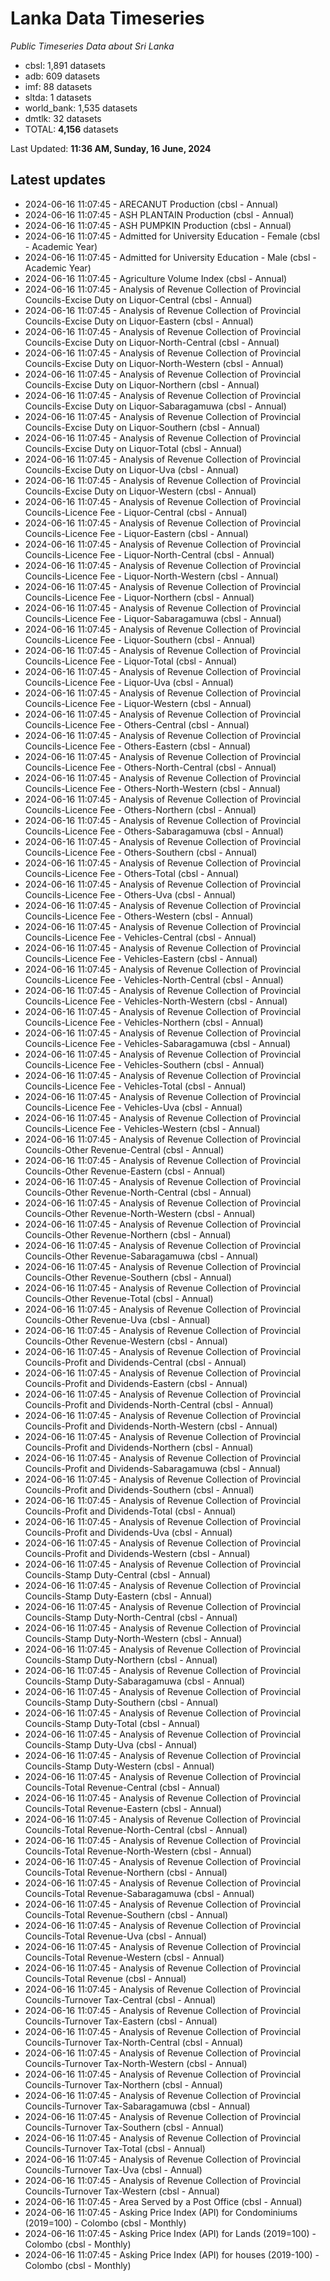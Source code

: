 # Lanka Data Timeseries
*Public Timeseries Data about Sri Lanka*

* cbsl: 1,891 datasets
* adb: 609 datasets
* imf: 88 datasets
* sltda: 1 datasets
* world_bank: 1,535 datasets
* dmtlk: 32 datasets
* TOTAL: **4,156** datasets

Last Updated: **11:36 AM, Sunday, 16 June, 2024**

## Latest updates

* 2024-06-16 11:07:45 - ARECANUT Production (cbsl - Annual)
* 2024-06-16 11:07:45 - ASH PLANTAIN Production (cbsl - Annual)
* 2024-06-16 11:07:45 - ASH PUMPKIN Production (cbsl - Annual)
* 2024-06-16 11:07:45 - Admitted for University Education - Female (cbsl - Academic Year)
* 2024-06-16 11:07:45 - Admitted for University Education - Male (cbsl - Academic Year)
* 2024-06-16 11:07:45 - Agriculture Volume Index (cbsl - Annual)
* 2024-06-16 11:07:45 - Analysis of Revenue Collection of Provincial Councils-Excise Duty on Liquor-Central (cbsl - Annual)
* 2024-06-16 11:07:45 - Analysis of Revenue Collection of Provincial Councils-Excise Duty on Liquor-Eastern (cbsl - Annual)
* 2024-06-16 11:07:45 - Analysis of Revenue Collection of Provincial Councils-Excise Duty on Liquor-North-Central (cbsl - Annual)
* 2024-06-16 11:07:45 - Analysis of Revenue Collection of Provincial Councils-Excise Duty on Liquor-North-Western (cbsl - Annual)
* 2024-06-16 11:07:45 - Analysis of Revenue Collection of Provincial Councils-Excise Duty on Liquor-Northern (cbsl - Annual)
* 2024-06-16 11:07:45 - Analysis of Revenue Collection of Provincial Councils-Excise Duty on Liquor-Sabaragamuwa (cbsl - Annual)
* 2024-06-16 11:07:45 - Analysis of Revenue Collection of Provincial Councils-Excise Duty on Liquor-Southern (cbsl - Annual)
* 2024-06-16 11:07:45 - Analysis of Revenue Collection of Provincial Councils-Excise Duty on Liquor-Total (cbsl - Annual)
* 2024-06-16 11:07:45 - Analysis of Revenue Collection of Provincial Councils-Excise Duty on Liquor-Uva (cbsl - Annual)
* 2024-06-16 11:07:45 - Analysis of Revenue Collection of Provincial Councils-Excise Duty on Liquor-Western (cbsl - Annual)
* 2024-06-16 11:07:45 - Analysis of Revenue Collection of Provincial Councils-Licence Fee - Liquor-Central (cbsl - Annual)
* 2024-06-16 11:07:45 - Analysis of Revenue Collection of Provincial Councils-Licence Fee - Liquor-Eastern (cbsl - Annual)
* 2024-06-16 11:07:45 - Analysis of Revenue Collection of Provincial Councils-Licence Fee - Liquor-North-Central (cbsl - Annual)
* 2024-06-16 11:07:45 - Analysis of Revenue Collection of Provincial Councils-Licence Fee - Liquor-North-Western (cbsl - Annual)
* 2024-06-16 11:07:45 - Analysis of Revenue Collection of Provincial Councils-Licence Fee - Liquor-Northern (cbsl - Annual)
* 2024-06-16 11:07:45 - Analysis of Revenue Collection of Provincial Councils-Licence Fee - Liquor-Sabaragamuwa (cbsl - Annual)
* 2024-06-16 11:07:45 - Analysis of Revenue Collection of Provincial Councils-Licence Fee - Liquor-Southern (cbsl - Annual)
* 2024-06-16 11:07:45 - Analysis of Revenue Collection of Provincial Councils-Licence Fee - Liquor-Total (cbsl - Annual)
* 2024-06-16 11:07:45 - Analysis of Revenue Collection of Provincial Councils-Licence Fee - Liquor-Uva (cbsl - Annual)
* 2024-06-16 11:07:45 - Analysis of Revenue Collection of Provincial Councils-Licence Fee - Liquor-Western (cbsl - Annual)
* 2024-06-16 11:07:45 - Analysis of Revenue Collection of Provincial Councils-Licence Fee - Others-Central (cbsl - Annual)
* 2024-06-16 11:07:45 - Analysis of Revenue Collection of Provincial Councils-Licence Fee - Others-Eastern (cbsl - Annual)
* 2024-06-16 11:07:45 - Analysis of Revenue Collection of Provincial Councils-Licence Fee - Others-North-Central (cbsl - Annual)
* 2024-06-16 11:07:45 - Analysis of Revenue Collection of Provincial Councils-Licence Fee - Others-North-Western (cbsl - Annual)
* 2024-06-16 11:07:45 - Analysis of Revenue Collection of Provincial Councils-Licence Fee - Others-Northern (cbsl - Annual)
* 2024-06-16 11:07:45 - Analysis of Revenue Collection of Provincial Councils-Licence Fee - Others-Sabaragamuwa (cbsl - Annual)
* 2024-06-16 11:07:45 - Analysis of Revenue Collection of Provincial Councils-Licence Fee - Others-Southern (cbsl - Annual)
* 2024-06-16 11:07:45 - Analysis of Revenue Collection of Provincial Councils-Licence Fee - Others-Total (cbsl - Annual)
* 2024-06-16 11:07:45 - Analysis of Revenue Collection of Provincial Councils-Licence Fee - Others-Uva (cbsl - Annual)
* 2024-06-16 11:07:45 - Analysis of Revenue Collection of Provincial Councils-Licence Fee - Others-Western (cbsl - Annual)
* 2024-06-16 11:07:45 - Analysis of Revenue Collection of Provincial Councils-Licence Fee - Vehicles-Central (cbsl - Annual)
* 2024-06-16 11:07:45 - Analysis of Revenue Collection of Provincial Councils-Licence Fee - Vehicles-Eastern (cbsl - Annual)
* 2024-06-16 11:07:45 - Analysis of Revenue Collection of Provincial Councils-Licence Fee - Vehicles-North-Central (cbsl - Annual)
* 2024-06-16 11:07:45 - Analysis of Revenue Collection of Provincial Councils-Licence Fee - Vehicles-North-Western (cbsl - Annual)
* 2024-06-16 11:07:45 - Analysis of Revenue Collection of Provincial Councils-Licence Fee - Vehicles-Northern (cbsl - Annual)
* 2024-06-16 11:07:45 - Analysis of Revenue Collection of Provincial Councils-Licence Fee - Vehicles-Sabaragamuwa (cbsl - Annual)
* 2024-06-16 11:07:45 - Analysis of Revenue Collection of Provincial Councils-Licence Fee - Vehicles-Southern (cbsl - Annual)
* 2024-06-16 11:07:45 - Analysis of Revenue Collection of Provincial Councils-Licence Fee - Vehicles-Total (cbsl - Annual)
* 2024-06-16 11:07:45 - Analysis of Revenue Collection of Provincial Councils-Licence Fee - Vehicles-Uva (cbsl - Annual)
* 2024-06-16 11:07:45 - Analysis of Revenue Collection of Provincial Councils-Licence Fee - Vehicles-Western (cbsl - Annual)
* 2024-06-16 11:07:45 - Analysis of Revenue Collection of Provincial Councils-Other Revenue-Central (cbsl - Annual)
* 2024-06-16 11:07:45 - Analysis of Revenue Collection of Provincial Councils-Other Revenue-Eastern (cbsl - Annual)
* 2024-06-16 11:07:45 - Analysis of Revenue Collection of Provincial Councils-Other Revenue-North-Central (cbsl - Annual)
* 2024-06-16 11:07:45 - Analysis of Revenue Collection of Provincial Councils-Other Revenue-North-Western (cbsl - Annual)
* 2024-06-16 11:07:45 - Analysis of Revenue Collection of Provincial Councils-Other Revenue-Northern (cbsl - Annual)
* 2024-06-16 11:07:45 - Analysis of Revenue Collection of Provincial Councils-Other Revenue-Sabaragamuwa (cbsl - Annual)
* 2024-06-16 11:07:45 - Analysis of Revenue Collection of Provincial Councils-Other Revenue-Southern (cbsl - Annual)
* 2024-06-16 11:07:45 - Analysis of Revenue Collection of Provincial Councils-Other Revenue-Total (cbsl - Annual)
* 2024-06-16 11:07:45 - Analysis of Revenue Collection of Provincial Councils-Other Revenue-Uva (cbsl - Annual)
* 2024-06-16 11:07:45 - Analysis of Revenue Collection of Provincial Councils-Other Revenue-Western (cbsl - Annual)
* 2024-06-16 11:07:45 - Analysis of Revenue Collection of Provincial Councils-Profit and Dividends-Central (cbsl - Annual)
* 2024-06-16 11:07:45 - Analysis of Revenue Collection of Provincial Councils-Profit and Dividends-Eastern (cbsl - Annual)
* 2024-06-16 11:07:45 - Analysis of Revenue Collection of Provincial Councils-Profit and Dividends-North-Central (cbsl - Annual)
* 2024-06-16 11:07:45 - Analysis of Revenue Collection of Provincial Councils-Profit and Dividends-North-Western (cbsl - Annual)
* 2024-06-16 11:07:45 - Analysis of Revenue Collection of Provincial Councils-Profit and Dividends-Northern (cbsl - Annual)
* 2024-06-16 11:07:45 - Analysis of Revenue Collection of Provincial Councils-Profit and Dividends-Sabaragamuwa (cbsl - Annual)
* 2024-06-16 11:07:45 - Analysis of Revenue Collection of Provincial Councils-Profit and Dividends-Southern (cbsl - Annual)
* 2024-06-16 11:07:45 - Analysis of Revenue Collection of Provincial Councils-Profit and Dividends-Total (cbsl - Annual)
* 2024-06-16 11:07:45 - Analysis of Revenue Collection of Provincial Councils-Profit and Dividends-Uva (cbsl - Annual)
* 2024-06-16 11:07:45 - Analysis of Revenue Collection of Provincial Councils-Profit and Dividends-Western (cbsl - Annual)
* 2024-06-16 11:07:45 - Analysis of Revenue Collection of Provincial Councils-Stamp Duty-Central (cbsl - Annual)
* 2024-06-16 11:07:45 - Analysis of Revenue Collection of Provincial Councils-Stamp Duty-Eastern (cbsl - Annual)
* 2024-06-16 11:07:45 - Analysis of Revenue Collection of Provincial Councils-Stamp Duty-North-Central (cbsl - Annual)
* 2024-06-16 11:07:45 - Analysis of Revenue Collection of Provincial Councils-Stamp Duty-North-Western (cbsl - Annual)
* 2024-06-16 11:07:45 - Analysis of Revenue Collection of Provincial Councils-Stamp Duty-Northern (cbsl - Annual)
* 2024-06-16 11:07:45 - Analysis of Revenue Collection of Provincial Councils-Stamp Duty-Sabaragamuwa (cbsl - Annual)
* 2024-06-16 11:07:45 - Analysis of Revenue Collection of Provincial Councils-Stamp Duty-Southern (cbsl - Annual)
* 2024-06-16 11:07:45 - Analysis of Revenue Collection of Provincial Councils-Stamp Duty-Total (cbsl - Annual)
* 2024-06-16 11:07:45 - Analysis of Revenue Collection of Provincial Councils-Stamp Duty-Uva (cbsl - Annual)
* 2024-06-16 11:07:45 - Analysis of Revenue Collection of Provincial Councils-Stamp Duty-Western (cbsl - Annual)
* 2024-06-16 11:07:45 - Analysis of Revenue Collection of Provincial Councils-Total Revenue-Central (cbsl - Annual)
* 2024-06-16 11:07:45 - Analysis of Revenue Collection of Provincial Councils-Total Revenue-Eastern (cbsl - Annual)
* 2024-06-16 11:07:45 - Analysis of Revenue Collection of Provincial Councils-Total Revenue-North-Central (cbsl - Annual)
* 2024-06-16 11:07:45 - Analysis of Revenue Collection of Provincial Councils-Total Revenue-North-Western (cbsl - Annual)
* 2024-06-16 11:07:45 - Analysis of Revenue Collection of Provincial Councils-Total Revenue-Northern (cbsl - Annual)
* 2024-06-16 11:07:45 - Analysis of Revenue Collection of Provincial Councils-Total Revenue-Sabaragamuwa (cbsl - Annual)
* 2024-06-16 11:07:45 - Analysis of Revenue Collection of Provincial Councils-Total Revenue-Southern (cbsl - Annual)
* 2024-06-16 11:07:45 - Analysis of Revenue Collection of Provincial Councils-Total Revenue-Uva (cbsl - Annual)
* 2024-06-16 11:07:45 - Analysis of Revenue Collection of Provincial Councils-Total Revenue-Western (cbsl - Annual)
* 2024-06-16 11:07:45 - Analysis of Revenue Collection of Provincial Councils-Total Revenue (cbsl - Annual)
* 2024-06-16 11:07:45 - Analysis of Revenue Collection of Provincial Councils-Turnover Tax-Central (cbsl - Annual)
* 2024-06-16 11:07:45 - Analysis of Revenue Collection of Provincial Councils-Turnover Tax-Eastern (cbsl - Annual)
* 2024-06-16 11:07:45 - Analysis of Revenue Collection of Provincial Councils-Turnover Tax-North-Central (cbsl - Annual)
* 2024-06-16 11:07:45 - Analysis of Revenue Collection of Provincial Councils-Turnover Tax-North-Western (cbsl - Annual)
* 2024-06-16 11:07:45 - Analysis of Revenue Collection of Provincial Councils-Turnover Tax-Northern (cbsl - Annual)
* 2024-06-16 11:07:45 - Analysis of Revenue Collection of Provincial Councils-Turnover Tax-Sabaragamuwa (cbsl - Annual)
* 2024-06-16 11:07:45 - Analysis of Revenue Collection of Provincial Councils-Turnover Tax-Southern (cbsl - Annual)
* 2024-06-16 11:07:45 - Analysis of Revenue Collection of Provincial Councils-Turnover Tax-Total (cbsl - Annual)
* 2024-06-16 11:07:45 - Analysis of Revenue Collection of Provincial Councils-Turnover Tax-Uva (cbsl - Annual)
* 2024-06-16 11:07:45 - Analysis of Revenue Collection of Provincial Councils-Turnover Tax-Western (cbsl - Annual)
* 2024-06-16 11:07:45 - Area Served by a Post Office (cbsl - Annual)
* 2024-06-16 11:07:45 - Asking Price Index (API) for Condominiums (2019=100) - Colombo (cbsl - Monthly)
* 2024-06-16 11:07:45 - Asking Price Index (API) for Lands (2019=100) - Colombo (cbsl - Monthly)
* 2024-06-16 11:07:45 - Asking Price Index (API) for houses (2019-100) - Colombo (cbsl - Monthly)